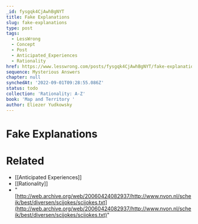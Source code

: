 ```yaml
---
_id: fysgqk4CjAwhBgNYT
title: Fake Explanations
slug: fake-explanations
type: post
tags:
  - LessWrong
  - Concept
  - Post
  - Anticipated_Experiences
  - Rationality
href: https://www.lesswrong.com/posts/fysgqk4CjAwhBgNYT/fake-explanations
sequence: Mysterious Answers
chapter: null
synchedAt: '2022-09-01T09:28:55.086Z'
status: todo
collection: 'Rationality: A-Z'
book: 'Map and Territory '
author: Eliezer Yudkowsky
---
```


# Fake Explanations


# Related

- [[Anticipated Experiences]]
- [[Rationality]]
- "[http://web.archive.org/web/20060424082937/http://www.nvon.nl/scheik/best/diversen/scijokes/scijokes.txt](http://web.archive.org/web/20060424082937/http://www.nvon.nl/scheik/best/diversen/scijokes/scijokes.txt)"